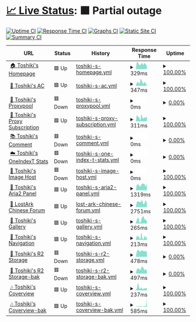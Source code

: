 # [📈 Live Status](https://status.toshiki.top): <!--live status--> **🟧 Partial outage**

[![Uptime CI](https://github.com/andatoshiki/toshiki-status/workflows/Uptime%20CI/badge.svg)](https://github.com/andatoshiki/toshiki-status/actions?query=workflow%3A%22Uptime+CI%22)
[![Response Time CI](https://github.com/andatoshiki/toshiki-status/workflows/Response%20Time%20CI/badge.svg)](https://github.com/andatoshiki/toshiki-status/actions?query=workflow%3A%22Response+Time+CI%22)
[![Graphs CI](https://github.com/andatoshiki/toshiki-status/workflows/Graphs%20CI/badge.svg)](https://github.com/andatoshiki/toshiki-status/actions?query=workflow%3A%22Graphs+CI%22)
[![Static Site CI](https://github.com/andatoshiki/toshiki-status/workflows/Static%20Site%20CI/badge.svg)](https://github.com/andatoshiki/toshiki-status/actions?query=workflow%3A%22Static+Site+CI%22)
[![Summary CI](https://github.com/andatoshiki/toshiki-status/workflows/Summary%20CI/badge.svg)](https://github.com/andatoshiki/toshiki-status/actions?query=workflow%3A%22Summary+CI%22)

<!--start: status pages-->
<!-- This summary is generated by Upptime (https://github.com/upptime/upptime) -->
<!-- Do not edit this manually, your changes will be overwritten -->
<!-- prettier-ignore -->
| URL | Status | History | Response Time | Uptime |
| --- | ------ | ------- | ------------- | ------ |
| <img alt="" src="https://cdn.toshiki.top/img/favicon.png" height="13"> [🏠 Toshiki's Homepage](https://www.toshiki.top/) | 🟩 Up | [toshiki-s-homepage.yml](https://github.com/andatoshiki/toshiki-status/commits/HEAD/history/toshiki-s-homepage.yml) | <details><summary><img alt="Response time graph" src="./graphs/toshiki-s-homepage/response-time-week.png" height="20"> 329ms</summary><br><a href="https://status.toshiki.top/history/toshiki-s-homepage"><img alt="Response time 509" src="https://img.shields.io/endpoint?url=https%3A%2F%2Fraw.githubusercontent.com%2Fandatoshiki%2Ftoshiki-status%2FHEAD%2Fapi%2Ftoshiki-s-homepage%2Fresponse-time.json"></a><br><a href="https://status.toshiki.top/history/toshiki-s-homepage"><img alt="24-hour response time 316" src="https://img.shields.io/endpoint?url=https%3A%2F%2Fraw.githubusercontent.com%2Fandatoshiki%2Ftoshiki-status%2FHEAD%2Fapi%2Ftoshiki-s-homepage%2Fresponse-time-day.json"></a><br><a href="https://status.toshiki.top/history/toshiki-s-homepage"><img alt="7-day response time 329" src="https://img.shields.io/endpoint?url=https%3A%2F%2Fraw.githubusercontent.com%2Fandatoshiki%2Ftoshiki-status%2FHEAD%2Fapi%2Ftoshiki-s-homepage%2Fresponse-time-week.json"></a><br><a href="https://status.toshiki.top/history/toshiki-s-homepage"><img alt="30-day response time 447" src="https://img.shields.io/endpoint?url=https%3A%2F%2Fraw.githubusercontent.com%2Fandatoshiki%2Ftoshiki-status%2FHEAD%2Fapi%2Ftoshiki-s-homepage%2Fresponse-time-month.json"></a><br><a href="https://status.toshiki.top/history/toshiki-s-homepage"><img alt="1-year response time 509" src="https://img.shields.io/endpoint?url=https%3A%2F%2Fraw.githubusercontent.com%2Fandatoshiki%2Ftoshiki-status%2FHEAD%2Fapi%2Ftoshiki-s-homepage%2Fresponse-time-year.json"></a></details> | <details><summary><a href="https://status.toshiki.top/history/toshiki-s-homepage">100.00%</a></summary><a href="https://status.toshiki.top/history/toshiki-s-homepage"><img alt="All-time uptime 99.99%" src="https://img.shields.io/endpoint?url=https%3A%2F%2Fraw.githubusercontent.com%2Fandatoshiki%2Ftoshiki-status%2FHEAD%2Fapi%2Ftoshiki-s-homepage%2Fuptime.json"></a><br><a href="https://status.toshiki.top/history/toshiki-s-homepage"><img alt="24-hour uptime 100.00%" src="https://img.shields.io/endpoint?url=https%3A%2F%2Fraw.githubusercontent.com%2Fandatoshiki%2Ftoshiki-status%2FHEAD%2Fapi%2Ftoshiki-s-homepage%2Fuptime-day.json"></a><br><a href="https://status.toshiki.top/history/toshiki-s-homepage"><img alt="7-day uptime 100.00%" src="https://img.shields.io/endpoint?url=https%3A%2F%2Fraw.githubusercontent.com%2Fandatoshiki%2Ftoshiki-status%2FHEAD%2Fapi%2Ftoshiki-s-homepage%2Fuptime-week.json"></a><br><a href="https://status.toshiki.top/history/toshiki-s-homepage"><img alt="30-day uptime 100.00%" src="https://img.shields.io/endpoint?url=https%3A%2F%2Fraw.githubusercontent.com%2Fandatoshiki%2Ftoshiki-status%2FHEAD%2Fapi%2Ftoshiki-s-homepage%2Fuptime-month.json"></a><br><a href="https://status.toshiki.top/history/toshiki-s-homepage"><img alt="1-year uptime 99.99%" src="https://img.shields.io/endpoint?url=https%3A%2F%2Fraw.githubusercontent.com%2Fandatoshiki%2Ftoshiki-status%2FHEAD%2Fapi%2Ftoshiki-s-homepage%2Fuptime-year.json"></a></details>
| <img alt="" src="https://cdn.toshiki.top/img/favicon.png" height="13"> [💨 Toshiki's AC](https://ac.toshiki.top/) | 🟩 Up | [toshiki-s-ac.yml](https://github.com/andatoshiki/toshiki-status/commits/HEAD/history/toshiki-s-ac.yml) | <details><summary><img alt="Response time graph" src="./graphs/toshiki-s-ac/response-time-week.png" height="20"> 347ms</summary><br><a href="https://status.toshiki.top/history/toshiki-s-ac"><img alt="Response time 420" src="https://img.shields.io/endpoint?url=https%3A%2F%2Fraw.githubusercontent.com%2Fandatoshiki%2Ftoshiki-status%2FHEAD%2Fapi%2Ftoshiki-s-ac%2Fresponse-time.json"></a><br><a href="https://status.toshiki.top/history/toshiki-s-ac"><img alt="24-hour response time 237" src="https://img.shields.io/endpoint?url=https%3A%2F%2Fraw.githubusercontent.com%2Fandatoshiki%2Ftoshiki-status%2FHEAD%2Fapi%2Ftoshiki-s-ac%2Fresponse-time-day.json"></a><br><a href="https://status.toshiki.top/history/toshiki-s-ac"><img alt="7-day response time 347" src="https://img.shields.io/endpoint?url=https%3A%2F%2Fraw.githubusercontent.com%2Fandatoshiki%2Ftoshiki-status%2FHEAD%2Fapi%2Ftoshiki-s-ac%2Fresponse-time-week.json"></a><br><a href="https://status.toshiki.top/history/toshiki-s-ac"><img alt="30-day response time 457" src="https://img.shields.io/endpoint?url=https%3A%2F%2Fraw.githubusercontent.com%2Fandatoshiki%2Ftoshiki-status%2FHEAD%2Fapi%2Ftoshiki-s-ac%2Fresponse-time-month.json"></a><br><a href="https://status.toshiki.top/history/toshiki-s-ac"><img alt="1-year response time 420" src="https://img.shields.io/endpoint?url=https%3A%2F%2Fraw.githubusercontent.com%2Fandatoshiki%2Ftoshiki-status%2FHEAD%2Fapi%2Ftoshiki-s-ac%2Fresponse-time-year.json"></a></details> | <details><summary><a href="https://status.toshiki.top/history/toshiki-s-ac">100.00%</a></summary><a href="https://status.toshiki.top/history/toshiki-s-ac"><img alt="All-time uptime 99.98%" src="https://img.shields.io/endpoint?url=https%3A%2F%2Fraw.githubusercontent.com%2Fandatoshiki%2Ftoshiki-status%2FHEAD%2Fapi%2Ftoshiki-s-ac%2Fuptime.json"></a><br><a href="https://status.toshiki.top/history/toshiki-s-ac"><img alt="24-hour uptime 100.00%" src="https://img.shields.io/endpoint?url=https%3A%2F%2Fraw.githubusercontent.com%2Fandatoshiki%2Ftoshiki-status%2FHEAD%2Fapi%2Ftoshiki-s-ac%2Fuptime-day.json"></a><br><a href="https://status.toshiki.top/history/toshiki-s-ac"><img alt="7-day uptime 100.00%" src="https://img.shields.io/endpoint?url=https%3A%2F%2Fraw.githubusercontent.com%2Fandatoshiki%2Ftoshiki-status%2FHEAD%2Fapi%2Ftoshiki-s-ac%2Fuptime-week.json"></a><br><a href="https://status.toshiki.top/history/toshiki-s-ac"><img alt="30-day uptime 100.00%" src="https://img.shields.io/endpoint?url=https%3A%2F%2Fraw.githubusercontent.com%2Fandatoshiki%2Ftoshiki-status%2FHEAD%2Fapi%2Ftoshiki-s-ac%2Fuptime-month.json"></a><br><a href="https://status.toshiki.top/history/toshiki-s-ac"><img alt="1-year uptime 99.98%" src="https://img.shields.io/endpoint?url=https%3A%2F%2Fraw.githubusercontent.com%2Fandatoshiki%2Ftoshiki-status%2FHEAD%2Fapi%2Ftoshiki-s-ac%2Fuptime-year.json"></a></details>
| <img alt="" src="https://cdn.toshiki.top/img/favicon.png" height="13"> [🌮 Toshiki's Proxypool](https://proxypool.toshiki.top/) | 🟥 Down | [toshiki-s-proxypool.yml](https://github.com/andatoshiki/toshiki-status/commits/HEAD/history/toshiki-s-proxypool.yml) | <details><summary><img alt="Response time graph" src="./graphs/toshiki-s-proxypool/response-time-week.png" height="20"> 0ms</summary><br><a href="https://status.toshiki.top/history/toshiki-s-proxypool"><img alt="Response time 891" src="https://img.shields.io/endpoint?url=https%3A%2F%2Fraw.githubusercontent.com%2Fandatoshiki%2Ftoshiki-status%2FHEAD%2Fapi%2Ftoshiki-s-proxypool%2Fresponse-time.json"></a><br><a href="https://status.toshiki.top/history/toshiki-s-proxypool"><img alt="24-hour response time 0" src="https://img.shields.io/endpoint?url=https%3A%2F%2Fraw.githubusercontent.com%2Fandatoshiki%2Ftoshiki-status%2FHEAD%2Fapi%2Ftoshiki-s-proxypool%2Fresponse-time-day.json"></a><br><a href="https://status.toshiki.top/history/toshiki-s-proxypool"><img alt="7-day response time 0" src="https://img.shields.io/endpoint?url=https%3A%2F%2Fraw.githubusercontent.com%2Fandatoshiki%2Ftoshiki-status%2FHEAD%2Fapi%2Ftoshiki-s-proxypool%2Fresponse-time-week.json"></a><br><a href="https://status.toshiki.top/history/toshiki-s-proxypool"><img alt="30-day response time 779" src="https://img.shields.io/endpoint?url=https%3A%2F%2Fraw.githubusercontent.com%2Fandatoshiki%2Ftoshiki-status%2FHEAD%2Fapi%2Ftoshiki-s-proxypool%2Fresponse-time-month.json"></a><br><a href="https://status.toshiki.top/history/toshiki-s-proxypool"><img alt="1-year response time 891" src="https://img.shields.io/endpoint?url=https%3A%2F%2Fraw.githubusercontent.com%2Fandatoshiki%2Ftoshiki-status%2FHEAD%2Fapi%2Ftoshiki-s-proxypool%2Fresponse-time-year.json"></a></details> | <details><summary><a href="https://status.toshiki.top/history/toshiki-s-proxypool">0.00%</a></summary><a href="https://status.toshiki.top/history/toshiki-s-proxypool"><img alt="All-time uptime 92.44%" src="https://img.shields.io/endpoint?url=https%3A%2F%2Fraw.githubusercontent.com%2Fandatoshiki%2Ftoshiki-status%2FHEAD%2Fapi%2Ftoshiki-s-proxypool%2Fuptime.json"></a><br><a href="https://status.toshiki.top/history/toshiki-s-proxypool"><img alt="24-hour uptime 0.00%" src="https://img.shields.io/endpoint?url=https%3A%2F%2Fraw.githubusercontent.com%2Fandatoshiki%2Ftoshiki-status%2FHEAD%2Fapi%2Ftoshiki-s-proxypool%2Fuptime-day.json"></a><br><a href="https://status.toshiki.top/history/toshiki-s-proxypool"><img alt="7-day uptime 0.00%" src="https://img.shields.io/endpoint?url=https%3A%2F%2Fraw.githubusercontent.com%2Fandatoshiki%2Ftoshiki-status%2FHEAD%2Fapi%2Ftoshiki-s-proxypool%2Fuptime-week.json"></a><br><a href="https://status.toshiki.top/history/toshiki-s-proxypool"><img alt="30-day uptime 54.14%" src="https://img.shields.io/endpoint?url=https%3A%2F%2Fraw.githubusercontent.com%2Fandatoshiki%2Ftoshiki-status%2FHEAD%2Fapi%2Ftoshiki-s-proxypool%2Fuptime-month.json"></a><br><a href="https://status.toshiki.top/history/toshiki-s-proxypool"><img alt="1-year uptime 92.44%" src="https://img.shields.io/endpoint?url=https%3A%2F%2Fraw.githubusercontent.com%2Fandatoshiki%2Ftoshiki-status%2FHEAD%2Fapi%2Ftoshiki-s-proxypool%2Fuptime-year.json"></a></details>
| <img alt="" src="https://cdn.toshiki.top/img/favicon.png" height="13"> [🎏 Toshiki's Proxy Subscription](https://subweb.toshiki.top/) | 🟩 Up | [toshiki-s-proxy-subscription.yml](https://github.com/andatoshiki/toshiki-status/commits/HEAD/history/toshiki-s-proxy-subscription.yml) | <details><summary><img alt="Response time graph" src="./graphs/toshiki-s-proxy-subscription/response-time-week.png" height="20"> 311ms</summary><br><a href="https://status.toshiki.top/history/toshiki-s-proxy-subscription"><img alt="Response time 500" src="https://img.shields.io/endpoint?url=https%3A%2F%2Fraw.githubusercontent.com%2Fandatoshiki%2Ftoshiki-status%2FHEAD%2Fapi%2Ftoshiki-s-proxy-subscription%2Fresponse-time.json"></a><br><a href="https://status.toshiki.top/history/toshiki-s-proxy-subscription"><img alt="24-hour response time 341" src="https://img.shields.io/endpoint?url=https%3A%2F%2Fraw.githubusercontent.com%2Fandatoshiki%2Ftoshiki-status%2FHEAD%2Fapi%2Ftoshiki-s-proxy-subscription%2Fresponse-time-day.json"></a><br><a href="https://status.toshiki.top/history/toshiki-s-proxy-subscription"><img alt="7-day response time 311" src="https://img.shields.io/endpoint?url=https%3A%2F%2Fraw.githubusercontent.com%2Fandatoshiki%2Ftoshiki-status%2FHEAD%2Fapi%2Ftoshiki-s-proxy-subscription%2Fresponse-time-week.json"></a><br><a href="https://status.toshiki.top/history/toshiki-s-proxy-subscription"><img alt="30-day response time 480" src="https://img.shields.io/endpoint?url=https%3A%2F%2Fraw.githubusercontent.com%2Fandatoshiki%2Ftoshiki-status%2FHEAD%2Fapi%2Ftoshiki-s-proxy-subscription%2Fresponse-time-month.json"></a><br><a href="https://status.toshiki.top/history/toshiki-s-proxy-subscription"><img alt="1-year response time 500" src="https://img.shields.io/endpoint?url=https%3A%2F%2Fraw.githubusercontent.com%2Fandatoshiki%2Ftoshiki-status%2FHEAD%2Fapi%2Ftoshiki-s-proxy-subscription%2Fresponse-time-year.json"></a></details> | <details><summary><a href="https://status.toshiki.top/history/toshiki-s-proxy-subscription">100.00%</a></summary><a href="https://status.toshiki.top/history/toshiki-s-proxy-subscription"><img alt="All-time uptime 100.00%" src="https://img.shields.io/endpoint?url=https%3A%2F%2Fraw.githubusercontent.com%2Fandatoshiki%2Ftoshiki-status%2FHEAD%2Fapi%2Ftoshiki-s-proxy-subscription%2Fuptime.json"></a><br><a href="https://status.toshiki.top/history/toshiki-s-proxy-subscription"><img alt="24-hour uptime 100.00%" src="https://img.shields.io/endpoint?url=https%3A%2F%2Fraw.githubusercontent.com%2Fandatoshiki%2Ftoshiki-status%2FHEAD%2Fapi%2Ftoshiki-s-proxy-subscription%2Fuptime-day.json"></a><br><a href="https://status.toshiki.top/history/toshiki-s-proxy-subscription"><img alt="7-day uptime 100.00%" src="https://img.shields.io/endpoint?url=https%3A%2F%2Fraw.githubusercontent.com%2Fandatoshiki%2Ftoshiki-status%2FHEAD%2Fapi%2Ftoshiki-s-proxy-subscription%2Fuptime-week.json"></a><br><a href="https://status.toshiki.top/history/toshiki-s-proxy-subscription"><img alt="30-day uptime 100.00%" src="https://img.shields.io/endpoint?url=https%3A%2F%2Fraw.githubusercontent.com%2Fandatoshiki%2Ftoshiki-status%2FHEAD%2Fapi%2Ftoshiki-s-proxy-subscription%2Fuptime-month.json"></a><br><a href="https://status.toshiki.top/history/toshiki-s-proxy-subscription"><img alt="1-year uptime 100.00%" src="https://img.shields.io/endpoint?url=https%3A%2F%2Fraw.githubusercontent.com%2Fandatoshiki%2Ftoshiki-status%2FHEAD%2Fapi%2Ftoshiki-s-proxy-subscription%2Fuptime-year.json"></a></details>
| <img alt="" src="https://cdn.toshiki.top/img/favicon.png" height="13"> [📚 Toshiki's Comment](https://comment.toshiki.top/) | 🟥 Down | [toshiki-s-comment.yml](https://github.com/andatoshiki/toshiki-status/commits/HEAD/history/toshiki-s-comment.yml) | <details><summary><img alt="Response time graph" src="./graphs/toshiki-s-comment/response-time-week.png" height="20"> 0ms</summary><br><a href="https://status.toshiki.top/history/toshiki-s-comment"><img alt="Response time 3370" src="https://img.shields.io/endpoint?url=https%3A%2F%2Fraw.githubusercontent.com%2Fandatoshiki%2Ftoshiki-status%2FHEAD%2Fapi%2Ftoshiki-s-comment%2Fresponse-time.json"></a><br><a href="https://status.toshiki.top/history/toshiki-s-comment"><img alt="24-hour response time 0" src="https://img.shields.io/endpoint?url=https%3A%2F%2Fraw.githubusercontent.com%2Fandatoshiki%2Ftoshiki-status%2FHEAD%2Fapi%2Ftoshiki-s-comment%2Fresponse-time-day.json"></a><br><a href="https://status.toshiki.top/history/toshiki-s-comment"><img alt="7-day response time 0" src="https://img.shields.io/endpoint?url=https%3A%2F%2Fraw.githubusercontent.com%2Fandatoshiki%2Ftoshiki-status%2FHEAD%2Fapi%2Ftoshiki-s-comment%2Fresponse-time-week.json"></a><br><a href="https://status.toshiki.top/history/toshiki-s-comment"><img alt="30-day response time 0" src="https://img.shields.io/endpoint?url=https%3A%2F%2Fraw.githubusercontent.com%2Fandatoshiki%2Ftoshiki-status%2FHEAD%2Fapi%2Ftoshiki-s-comment%2Fresponse-time-month.json"></a><br><a href="https://status.toshiki.top/history/toshiki-s-comment"><img alt="1-year response time 3370" src="https://img.shields.io/endpoint?url=https%3A%2F%2Fraw.githubusercontent.com%2Fandatoshiki%2Ftoshiki-status%2FHEAD%2Fapi%2Ftoshiki-s-comment%2Fresponse-time-year.json"></a></details> | <details><summary><a href="https://status.toshiki.top/history/toshiki-s-comment">0.00%</a></summary><a href="https://status.toshiki.top/history/toshiki-s-comment"><img alt="All-time uptime 77.17%" src="https://img.shields.io/endpoint?url=https%3A%2F%2Fraw.githubusercontent.com%2Fandatoshiki%2Ftoshiki-status%2FHEAD%2Fapi%2Ftoshiki-s-comment%2Fuptime.json"></a><br><a href="https://status.toshiki.top/history/toshiki-s-comment"><img alt="24-hour uptime 0.00%" src="https://img.shields.io/endpoint?url=https%3A%2F%2Fraw.githubusercontent.com%2Fandatoshiki%2Ftoshiki-status%2FHEAD%2Fapi%2Ftoshiki-s-comment%2Fuptime-day.json"></a><br><a href="https://status.toshiki.top/history/toshiki-s-comment"><img alt="7-day uptime 0.00%" src="https://img.shields.io/endpoint?url=https%3A%2F%2Fraw.githubusercontent.com%2Fandatoshiki%2Ftoshiki-status%2FHEAD%2Fapi%2Ftoshiki-s-comment%2Fuptime-week.json"></a><br><a href="https://status.toshiki.top/history/toshiki-s-comment"><img alt="30-day uptime 0.00%" src="https://img.shields.io/endpoint?url=https%3A%2F%2Fraw.githubusercontent.com%2Fandatoshiki%2Ftoshiki-status%2FHEAD%2Fapi%2Ftoshiki-s-comment%2Fuptime-month.json"></a><br><a href="https://status.toshiki.top/history/toshiki-s-comment"><img alt="1-year uptime 77.17%" src="https://img.shields.io/endpoint?url=https%3A%2F%2Fraw.githubusercontent.com%2Fandatoshiki%2Ftoshiki-status%2FHEAD%2Fapi%2Ftoshiki-s-comment%2Fuptime-year.json"></a></details>
| <img alt="" src="https://cdn.toshiki.top/img/oneindext.ico" height="13"> [☁️ Toshiki's OneIndexT Stats](https://oneindext.toshiki.top/) | 🟥 Down | [toshiki-s-one-index-t-stats.yml](https://github.com/andatoshiki/toshiki-status/commits/HEAD/history/toshiki-s-one-index-t-stats.yml) | <details><summary><img alt="Response time graph" src="./graphs/toshiki-s-one-index-t-stats/response-time-week.png" height="20"> 0ms</summary><br><a href="https://status.toshiki.top/history/toshiki-s-one-index-t-stats"><img alt="Response time 338" src="https://img.shields.io/endpoint?url=https%3A%2F%2Fraw.githubusercontent.com%2Fandatoshiki%2Ftoshiki-status%2FHEAD%2Fapi%2Ftoshiki-s-one-index-t-stats%2Fresponse-time.json"></a><br><a href="https://status.toshiki.top/history/toshiki-s-one-index-t-stats"><img alt="24-hour response time 0" src="https://img.shields.io/endpoint?url=https%3A%2F%2Fraw.githubusercontent.com%2Fandatoshiki%2Ftoshiki-status%2FHEAD%2Fapi%2Ftoshiki-s-one-index-t-stats%2Fresponse-time-day.json"></a><br><a href="https://status.toshiki.top/history/toshiki-s-one-index-t-stats"><img alt="7-day response time 0" src="https://img.shields.io/endpoint?url=https%3A%2F%2Fraw.githubusercontent.com%2Fandatoshiki%2Ftoshiki-status%2FHEAD%2Fapi%2Ftoshiki-s-one-index-t-stats%2Fresponse-time-week.json"></a><br><a href="https://status.toshiki.top/history/toshiki-s-one-index-t-stats"><img alt="30-day response time 0" src="https://img.shields.io/endpoint?url=https%3A%2F%2Fraw.githubusercontent.com%2Fandatoshiki%2Ftoshiki-status%2FHEAD%2Fapi%2Ftoshiki-s-one-index-t-stats%2Fresponse-time-month.json"></a><br><a href="https://status.toshiki.top/history/toshiki-s-one-index-t-stats"><img alt="1-year response time 338" src="https://img.shields.io/endpoint?url=https%3A%2F%2Fraw.githubusercontent.com%2Fandatoshiki%2Ftoshiki-status%2FHEAD%2Fapi%2Ftoshiki-s-one-index-t-stats%2Fresponse-time-year.json"></a></details> | <details><summary><a href="https://status.toshiki.top/history/toshiki-s-one-index-t-stats">0.00%</a></summary><a href="https://status.toshiki.top/history/toshiki-s-one-index-t-stats"><img alt="All-time uptime 76.97%" src="https://img.shields.io/endpoint?url=https%3A%2F%2Fraw.githubusercontent.com%2Fandatoshiki%2Ftoshiki-status%2FHEAD%2Fapi%2Ftoshiki-s-one-index-t-stats%2Fuptime.json"></a><br><a href="https://status.toshiki.top/history/toshiki-s-one-index-t-stats"><img alt="24-hour uptime 0.00%" src="https://img.shields.io/endpoint?url=https%3A%2F%2Fraw.githubusercontent.com%2Fandatoshiki%2Ftoshiki-status%2FHEAD%2Fapi%2Ftoshiki-s-one-index-t-stats%2Fuptime-day.json"></a><br><a href="https://status.toshiki.top/history/toshiki-s-one-index-t-stats"><img alt="7-day uptime 0.00%" src="https://img.shields.io/endpoint?url=https%3A%2F%2Fraw.githubusercontent.com%2Fandatoshiki%2Ftoshiki-status%2FHEAD%2Fapi%2Ftoshiki-s-one-index-t-stats%2Fuptime-week.json"></a><br><a href="https://status.toshiki.top/history/toshiki-s-one-index-t-stats"><img alt="30-day uptime 0.00%" src="https://img.shields.io/endpoint?url=https%3A%2F%2Fraw.githubusercontent.com%2Fandatoshiki%2Ftoshiki-status%2FHEAD%2Fapi%2Ftoshiki-s-one-index-t-stats%2Fuptime-month.json"></a><br><a href="https://status.toshiki.top/history/toshiki-s-one-index-t-stats"><img alt="1-year uptime 76.97%" src="https://img.shields.io/endpoint?url=https%3A%2F%2Fraw.githubusercontent.com%2Fandatoshiki%2Ftoshiki-status%2FHEAD%2Fapi%2Ftoshiki-s-one-index-t-stats%2Fuptime-year.json"></a></details>
| <img alt="" src="https://image.toshiki.top/favicon.ico" height="13"> [🥓 Toshiki's Image Host](https://image.toshiki.top/) | 🟥 Down | [toshiki-s-image-host.yml](https://github.com/andatoshiki/toshiki-status/commits/HEAD/history/toshiki-s-image-host.yml) | <details><summary><img alt="Response time graph" src="./graphs/toshiki-s-image-host/response-time-week.png" height="20"> 0ms</summary><br><a href="https://status.toshiki.top/history/toshiki-s-image-host"><img alt="Response time 687" src="https://img.shields.io/endpoint?url=https%3A%2F%2Fraw.githubusercontent.com%2Fandatoshiki%2Ftoshiki-status%2FHEAD%2Fapi%2Ftoshiki-s-image-host%2Fresponse-time.json"></a><br><a href="https://status.toshiki.top/history/toshiki-s-image-host"><img alt="24-hour response time 0" src="https://img.shields.io/endpoint?url=https%3A%2F%2Fraw.githubusercontent.com%2Fandatoshiki%2Ftoshiki-status%2FHEAD%2Fapi%2Ftoshiki-s-image-host%2Fresponse-time-day.json"></a><br><a href="https://status.toshiki.top/history/toshiki-s-image-host"><img alt="7-day response time 0" src="https://img.shields.io/endpoint?url=https%3A%2F%2Fraw.githubusercontent.com%2Fandatoshiki%2Ftoshiki-status%2FHEAD%2Fapi%2Ftoshiki-s-image-host%2Fresponse-time-week.json"></a><br><a href="https://status.toshiki.top/history/toshiki-s-image-host"><img alt="30-day response time 0" src="https://img.shields.io/endpoint?url=https%3A%2F%2Fraw.githubusercontent.com%2Fandatoshiki%2Ftoshiki-status%2FHEAD%2Fapi%2Ftoshiki-s-image-host%2Fresponse-time-month.json"></a><br><a href="https://status.toshiki.top/history/toshiki-s-image-host"><img alt="1-year response time 687" src="https://img.shields.io/endpoint?url=https%3A%2F%2Fraw.githubusercontent.com%2Fandatoshiki%2Ftoshiki-status%2FHEAD%2Fapi%2Ftoshiki-s-image-host%2Fresponse-time-year.json"></a></details> | <details><summary><a href="https://status.toshiki.top/history/toshiki-s-image-host">100.00%</a></summary><a href="https://status.toshiki.top/history/toshiki-s-image-host"><img alt="All-time uptime 98.95%" src="https://img.shields.io/endpoint?url=https%3A%2F%2Fraw.githubusercontent.com%2Fandatoshiki%2Ftoshiki-status%2FHEAD%2Fapi%2Ftoshiki-s-image-host%2Fuptime.json"></a><br><a href="https://status.toshiki.top/history/toshiki-s-image-host"><img alt="24-hour uptime 100.00%" src="https://img.shields.io/endpoint?url=https%3A%2F%2Fraw.githubusercontent.com%2Fandatoshiki%2Ftoshiki-status%2FHEAD%2Fapi%2Ftoshiki-s-image-host%2Fuptime-day.json"></a><br><a href="https://status.toshiki.top/history/toshiki-s-image-host"><img alt="7-day uptime 100.00%" src="https://img.shields.io/endpoint?url=https%3A%2F%2Fraw.githubusercontent.com%2Fandatoshiki%2Ftoshiki-status%2FHEAD%2Fapi%2Ftoshiki-s-image-host%2Fuptime-week.json"></a><br><a href="https://status.toshiki.top/history/toshiki-s-image-host"><img alt="30-day uptime 100.00%" src="https://img.shields.io/endpoint?url=https%3A%2F%2Fraw.githubusercontent.com%2Fandatoshiki%2Ftoshiki-status%2FHEAD%2Fapi%2Ftoshiki-s-image-host%2Fuptime-month.json"></a><br><a href="https://status.toshiki.top/history/toshiki-s-image-host"><img alt="1-year uptime 98.95%" src="https://img.shields.io/endpoint?url=https%3A%2F%2Fraw.githubusercontent.com%2Fandatoshiki%2Ftoshiki-status%2FHEAD%2Fapi%2Ftoshiki-s-image-host%2Fuptime-year.json"></a></details>
| <img alt="" src="https://cdn.toshiki.top/img/favicon.png" height="13"> [🍭 Toshiki's Aria2 Panel](http://download.toshiki.top/) | 🟩 Up | [toshiki-s-aria2-panel.yml](https://github.com/andatoshiki/toshiki-status/commits/HEAD/history/toshiki-s-aria2-panel.yml) | <details><summary><img alt="Response time graph" src="./graphs/toshiki-s-aria2-panel/response-time-week.png" height="20"> 1319ms</summary><br><a href="https://status.toshiki.top/history/toshiki-s-aria2-panel"><img alt="Response time 3063" src="https://img.shields.io/endpoint?url=https%3A%2F%2Fraw.githubusercontent.com%2Fandatoshiki%2Ftoshiki-status%2FHEAD%2Fapi%2Ftoshiki-s-aria2-panel%2Fresponse-time.json"></a><br><a href="https://status.toshiki.top/history/toshiki-s-aria2-panel"><img alt="24-hour response time 1245" src="https://img.shields.io/endpoint?url=https%3A%2F%2Fraw.githubusercontent.com%2Fandatoshiki%2Ftoshiki-status%2FHEAD%2Fapi%2Ftoshiki-s-aria2-panel%2Fresponse-time-day.json"></a><br><a href="https://status.toshiki.top/history/toshiki-s-aria2-panel"><img alt="7-day response time 1319" src="https://img.shields.io/endpoint?url=https%3A%2F%2Fraw.githubusercontent.com%2Fandatoshiki%2Ftoshiki-status%2FHEAD%2Fapi%2Ftoshiki-s-aria2-panel%2Fresponse-time-week.json"></a><br><a href="https://status.toshiki.top/history/toshiki-s-aria2-panel"><img alt="30-day response time 1149" src="https://img.shields.io/endpoint?url=https%3A%2F%2Fraw.githubusercontent.com%2Fandatoshiki%2Ftoshiki-status%2FHEAD%2Fapi%2Ftoshiki-s-aria2-panel%2Fresponse-time-month.json"></a><br><a href="https://status.toshiki.top/history/toshiki-s-aria2-panel"><img alt="1-year response time 3063" src="https://img.shields.io/endpoint?url=https%3A%2F%2Fraw.githubusercontent.com%2Fandatoshiki%2Ftoshiki-status%2FHEAD%2Fapi%2Ftoshiki-s-aria2-panel%2Fresponse-time-year.json"></a></details> | <details><summary><a href="https://status.toshiki.top/history/toshiki-s-aria2-panel">100.00%</a></summary><a href="https://status.toshiki.top/history/toshiki-s-aria2-panel"><img alt="All-time uptime 89.34%" src="https://img.shields.io/endpoint?url=https%3A%2F%2Fraw.githubusercontent.com%2Fandatoshiki%2Ftoshiki-status%2FHEAD%2Fapi%2Ftoshiki-s-aria2-panel%2Fuptime.json"></a><br><a href="https://status.toshiki.top/history/toshiki-s-aria2-panel"><img alt="24-hour uptime 100.00%" src="https://img.shields.io/endpoint?url=https%3A%2F%2Fraw.githubusercontent.com%2Fandatoshiki%2Ftoshiki-status%2FHEAD%2Fapi%2Ftoshiki-s-aria2-panel%2Fuptime-day.json"></a><br><a href="https://status.toshiki.top/history/toshiki-s-aria2-panel"><img alt="7-day uptime 100.00%" src="https://img.shields.io/endpoint?url=https%3A%2F%2Fraw.githubusercontent.com%2Fandatoshiki%2Ftoshiki-status%2FHEAD%2Fapi%2Ftoshiki-s-aria2-panel%2Fuptime-week.json"></a><br><a href="https://status.toshiki.top/history/toshiki-s-aria2-panel"><img alt="30-day uptime 77.64%" src="https://img.shields.io/endpoint?url=https%3A%2F%2Fraw.githubusercontent.com%2Fandatoshiki%2Ftoshiki-status%2FHEAD%2Fapi%2Ftoshiki-s-aria2-panel%2Fuptime-month.json"></a><br><a href="https://status.toshiki.top/history/toshiki-s-aria2-panel"><img alt="1-year uptime 89.34%" src="https://img.shields.io/endpoint?url=https%3A%2F%2Fraw.githubusercontent.com%2Fandatoshiki%2Ftoshiki-status%2FHEAD%2Fapi%2Ftoshiki-s-aria2-panel%2Fuptime-year.json"></a></details>
| <img alt="" src="https://cdn.jsdelivr.net/gh/white-windmills/lostark-forum@master/img/lostarkFavicon/lostarkFav.png" height="13"> [🍛 LostArk Chinese Forum](https://lost-ark.top/) | 🟩 Up | [lost-ark-chinese-forum.yml](https://github.com/andatoshiki/toshiki-status/commits/HEAD/history/lost-ark-chinese-forum.yml) | <details><summary><img alt="Response time graph" src="./graphs/lost-ark-chinese-forum/response-time-week.png" height="20"> 2751ms</summary><br><a href="https://status.toshiki.top/history/lost-ark-chinese-forum"><img alt="Response time 2762" src="https://img.shields.io/endpoint?url=https%3A%2F%2Fraw.githubusercontent.com%2Fandatoshiki%2Ftoshiki-status%2FHEAD%2Fapi%2Flost-ark-chinese-forum%2Fresponse-time.json"></a><br><a href="https://status.toshiki.top/history/lost-ark-chinese-forum"><img alt="24-hour response time 2935" src="https://img.shields.io/endpoint?url=https%3A%2F%2Fraw.githubusercontent.com%2Fandatoshiki%2Ftoshiki-status%2FHEAD%2Fapi%2Flost-ark-chinese-forum%2Fresponse-time-day.json"></a><br><a href="https://status.toshiki.top/history/lost-ark-chinese-forum"><img alt="7-day response time 2751" src="https://img.shields.io/endpoint?url=https%3A%2F%2Fraw.githubusercontent.com%2Fandatoshiki%2Ftoshiki-status%2FHEAD%2Fapi%2Flost-ark-chinese-forum%2Fresponse-time-week.json"></a><br><a href="https://status.toshiki.top/history/lost-ark-chinese-forum"><img alt="30-day response time 2512" src="https://img.shields.io/endpoint?url=https%3A%2F%2Fraw.githubusercontent.com%2Fandatoshiki%2Ftoshiki-status%2FHEAD%2Fapi%2Flost-ark-chinese-forum%2Fresponse-time-month.json"></a><br><a href="https://status.toshiki.top/history/lost-ark-chinese-forum"><img alt="1-year response time 2762" src="https://img.shields.io/endpoint?url=https%3A%2F%2Fraw.githubusercontent.com%2Fandatoshiki%2Ftoshiki-status%2FHEAD%2Fapi%2Flost-ark-chinese-forum%2Fresponse-time-year.json"></a></details> | <details><summary><a href="https://status.toshiki.top/history/lost-ark-chinese-forum">100.00%</a></summary><a href="https://status.toshiki.top/history/lost-ark-chinese-forum"><img alt="All-time uptime 99.85%" src="https://img.shields.io/endpoint?url=https%3A%2F%2Fraw.githubusercontent.com%2Fandatoshiki%2Ftoshiki-status%2FHEAD%2Fapi%2Flost-ark-chinese-forum%2Fuptime.json"></a><br><a href="https://status.toshiki.top/history/lost-ark-chinese-forum"><img alt="24-hour uptime 100.00%" src="https://img.shields.io/endpoint?url=https%3A%2F%2Fraw.githubusercontent.com%2Fandatoshiki%2Ftoshiki-status%2FHEAD%2Fapi%2Flost-ark-chinese-forum%2Fuptime-day.json"></a><br><a href="https://status.toshiki.top/history/lost-ark-chinese-forum"><img alt="7-day uptime 100.00%" src="https://img.shields.io/endpoint?url=https%3A%2F%2Fraw.githubusercontent.com%2Fandatoshiki%2Ftoshiki-status%2FHEAD%2Fapi%2Flost-ark-chinese-forum%2Fuptime-week.json"></a><br><a href="https://status.toshiki.top/history/lost-ark-chinese-forum"><img alt="30-day uptime 99.95%" src="https://img.shields.io/endpoint?url=https%3A%2F%2Fraw.githubusercontent.com%2Fandatoshiki%2Ftoshiki-status%2FHEAD%2Fapi%2Flost-ark-chinese-forum%2Fuptime-month.json"></a><br><a href="https://status.toshiki.top/history/lost-ark-chinese-forum"><img alt="1-year uptime 99.85%" src="https://img.shields.io/endpoint?url=https%3A%2F%2Fraw.githubusercontent.com%2Fandatoshiki%2Ftoshiki-status%2FHEAD%2Fapi%2Flost-ark-chinese-forum%2Fuptime-year.json"></a></details>
| <img alt="" src="https://gallery.toshiki.top/favicon.ico" height="13"> [🎠 Toshiki's Gallery](https://gallery.toshiki.top/) | 🟩 Up | [toshiki-s-gallery.yml](https://github.com/andatoshiki/toshiki-status/commits/HEAD/history/toshiki-s-gallery.yml) | <details><summary><img alt="Response time graph" src="./graphs/toshiki-s-gallery/response-time-week.png" height="20"> 265ms</summary><br><a href="https://status.toshiki.top/history/toshiki-s-gallery"><img alt="Response time 540" src="https://img.shields.io/endpoint?url=https%3A%2F%2Fraw.githubusercontent.com%2Fandatoshiki%2Ftoshiki-status%2FHEAD%2Fapi%2Ftoshiki-s-gallery%2Fresponse-time.json"></a><br><a href="https://status.toshiki.top/history/toshiki-s-gallery"><img alt="24-hour response time 212" src="https://img.shields.io/endpoint?url=https%3A%2F%2Fraw.githubusercontent.com%2Fandatoshiki%2Ftoshiki-status%2FHEAD%2Fapi%2Ftoshiki-s-gallery%2Fresponse-time-day.json"></a><br><a href="https://status.toshiki.top/history/toshiki-s-gallery"><img alt="7-day response time 265" src="https://img.shields.io/endpoint?url=https%3A%2F%2Fraw.githubusercontent.com%2Fandatoshiki%2Ftoshiki-status%2FHEAD%2Fapi%2Ftoshiki-s-gallery%2Fresponse-time-week.json"></a><br><a href="https://status.toshiki.top/history/toshiki-s-gallery"><img alt="30-day response time 563" src="https://img.shields.io/endpoint?url=https%3A%2F%2Fraw.githubusercontent.com%2Fandatoshiki%2Ftoshiki-status%2FHEAD%2Fapi%2Ftoshiki-s-gallery%2Fresponse-time-month.json"></a><br><a href="https://status.toshiki.top/history/toshiki-s-gallery"><img alt="1-year response time 540" src="https://img.shields.io/endpoint?url=https%3A%2F%2Fraw.githubusercontent.com%2Fandatoshiki%2Ftoshiki-status%2FHEAD%2Fapi%2Ftoshiki-s-gallery%2Fresponse-time-year.json"></a></details> | <details><summary><a href="https://status.toshiki.top/history/toshiki-s-gallery">100.00%</a></summary><a href="https://status.toshiki.top/history/toshiki-s-gallery"><img alt="All-time uptime 99.99%" src="https://img.shields.io/endpoint?url=https%3A%2F%2Fraw.githubusercontent.com%2Fandatoshiki%2Ftoshiki-status%2FHEAD%2Fapi%2Ftoshiki-s-gallery%2Fuptime.json"></a><br><a href="https://status.toshiki.top/history/toshiki-s-gallery"><img alt="24-hour uptime 100.00%" src="https://img.shields.io/endpoint?url=https%3A%2F%2Fraw.githubusercontent.com%2Fandatoshiki%2Ftoshiki-status%2FHEAD%2Fapi%2Ftoshiki-s-gallery%2Fuptime-day.json"></a><br><a href="https://status.toshiki.top/history/toshiki-s-gallery"><img alt="7-day uptime 100.00%" src="https://img.shields.io/endpoint?url=https%3A%2F%2Fraw.githubusercontent.com%2Fandatoshiki%2Ftoshiki-status%2FHEAD%2Fapi%2Ftoshiki-s-gallery%2Fuptime-week.json"></a><br><a href="https://status.toshiki.top/history/toshiki-s-gallery"><img alt="30-day uptime 100.00%" src="https://img.shields.io/endpoint?url=https%3A%2F%2Fraw.githubusercontent.com%2Fandatoshiki%2Ftoshiki-status%2FHEAD%2Fapi%2Ftoshiki-s-gallery%2Fuptime-month.json"></a><br><a href="https://status.toshiki.top/history/toshiki-s-gallery"><img alt="1-year uptime 99.99%" src="https://img.shields.io/endpoint?url=https%3A%2F%2Fraw.githubusercontent.com%2Fandatoshiki%2Ftoshiki-status%2FHEAD%2Fapi%2Ftoshiki-s-gallery%2Fuptime-year.json"></a></details>
| <img alt="" src="https://gallery.toshiki.top/favicon.ico" height="13"> [🍩 Toshiki's Navigation](https://nav.toshiki.top/) | 🟩 Up | [toshiki-s-navigation.yml](https://github.com/andatoshiki/toshiki-status/commits/HEAD/history/toshiki-s-navigation.yml) | <details><summary><img alt="Response time graph" src="./graphs/toshiki-s-navigation/response-time-week.png" height="20"> 213ms</summary><br><a href="https://status.toshiki.top/history/toshiki-s-navigation"><img alt="Response time 347" src="https://img.shields.io/endpoint?url=https%3A%2F%2Fraw.githubusercontent.com%2Fandatoshiki%2Ftoshiki-status%2FHEAD%2Fapi%2Ftoshiki-s-navigation%2Fresponse-time.json"></a><br><a href="https://status.toshiki.top/history/toshiki-s-navigation"><img alt="24-hour response time 261" src="https://img.shields.io/endpoint?url=https%3A%2F%2Fraw.githubusercontent.com%2Fandatoshiki%2Ftoshiki-status%2FHEAD%2Fapi%2Ftoshiki-s-navigation%2Fresponse-time-day.json"></a><br><a href="https://status.toshiki.top/history/toshiki-s-navigation"><img alt="7-day response time 213" src="https://img.shields.io/endpoint?url=https%3A%2F%2Fraw.githubusercontent.com%2Fandatoshiki%2Ftoshiki-status%2FHEAD%2Fapi%2Ftoshiki-s-navigation%2Fresponse-time-week.json"></a><br><a href="https://status.toshiki.top/history/toshiki-s-navigation"><img alt="30-day response time 344" src="https://img.shields.io/endpoint?url=https%3A%2F%2Fraw.githubusercontent.com%2Fandatoshiki%2Ftoshiki-status%2FHEAD%2Fapi%2Ftoshiki-s-navigation%2Fresponse-time-month.json"></a><br><a href="https://status.toshiki.top/history/toshiki-s-navigation"><img alt="1-year response time 347" src="https://img.shields.io/endpoint?url=https%3A%2F%2Fraw.githubusercontent.com%2Fandatoshiki%2Ftoshiki-status%2FHEAD%2Fapi%2Ftoshiki-s-navigation%2Fresponse-time-year.json"></a></details> | <details><summary><a href="https://status.toshiki.top/history/toshiki-s-navigation">100.00%</a></summary><a href="https://status.toshiki.top/history/toshiki-s-navigation"><img alt="All-time uptime 99.96%" src="https://img.shields.io/endpoint?url=https%3A%2F%2Fraw.githubusercontent.com%2Fandatoshiki%2Ftoshiki-status%2FHEAD%2Fapi%2Ftoshiki-s-navigation%2Fuptime.json"></a><br><a href="https://status.toshiki.top/history/toshiki-s-navigation"><img alt="24-hour uptime 100.00%" src="https://img.shields.io/endpoint?url=https%3A%2F%2Fraw.githubusercontent.com%2Fandatoshiki%2Ftoshiki-status%2FHEAD%2Fapi%2Ftoshiki-s-navigation%2Fuptime-day.json"></a><br><a href="https://status.toshiki.top/history/toshiki-s-navigation"><img alt="7-day uptime 100.00%" src="https://img.shields.io/endpoint?url=https%3A%2F%2Fraw.githubusercontent.com%2Fandatoshiki%2Ftoshiki-status%2FHEAD%2Fapi%2Ftoshiki-s-navigation%2Fuptime-week.json"></a><br><a href="https://status.toshiki.top/history/toshiki-s-navigation"><img alt="30-day uptime 100.00%" src="https://img.shields.io/endpoint?url=https%3A%2F%2Fraw.githubusercontent.com%2Fandatoshiki%2Ftoshiki-status%2FHEAD%2Fapi%2Ftoshiki-s-navigation%2Fuptime-month.json"></a><br><a href="https://status.toshiki.top/history/toshiki-s-navigation"><img alt="1-year uptime 99.96%" src="https://img.shields.io/endpoint?url=https%3A%2F%2Fraw.githubusercontent.com%2Fandatoshiki%2Ftoshiki-status%2FHEAD%2Fapi%2Ftoshiki-s-navigation%2Fuptime-year.json"></a></details>
| <img alt="" src="https://gallery.toshiki.top/favicon.ico" height="13"> [🐻 Toshiki's R2 Storage](https://r2.toshiki.dev/) | 🟥 Down | [toshiki-s-r2-storage.yml](https://github.com/andatoshiki/toshiki-status/commits/HEAD/history/toshiki-s-r2-storage.yml) | <details><summary><img alt="Response time graph" src="./graphs/toshiki-s-r2-storage/response-time-week.png" height="20"> 478ms</summary><br><a href="https://status.toshiki.top/history/toshiki-s-r2-storage"><img alt="Response time 480" src="https://img.shields.io/endpoint?url=https%3A%2F%2Fraw.githubusercontent.com%2Fandatoshiki%2Ftoshiki-status%2FHEAD%2Fapi%2Ftoshiki-s-r2-storage%2Fresponse-time.json"></a><br><a href="https://status.toshiki.top/history/toshiki-s-r2-storage"><img alt="24-hour response time 474" src="https://img.shields.io/endpoint?url=https%3A%2F%2Fraw.githubusercontent.com%2Fandatoshiki%2Ftoshiki-status%2FHEAD%2Fapi%2Ftoshiki-s-r2-storage%2Fresponse-time-day.json"></a><br><a href="https://status.toshiki.top/history/toshiki-s-r2-storage"><img alt="7-day response time 478" src="https://img.shields.io/endpoint?url=https%3A%2F%2Fraw.githubusercontent.com%2Fandatoshiki%2Ftoshiki-status%2FHEAD%2Fapi%2Ftoshiki-s-r2-storage%2Fresponse-time-week.json"></a><br><a href="https://status.toshiki.top/history/toshiki-s-r2-storage"><img alt="30-day response time 480" src="https://img.shields.io/endpoint?url=https%3A%2F%2Fraw.githubusercontent.com%2Fandatoshiki%2Ftoshiki-status%2FHEAD%2Fapi%2Ftoshiki-s-r2-storage%2Fresponse-time-month.json"></a><br><a href="https://status.toshiki.top/history/toshiki-s-r2-storage"><img alt="1-year response time 480" src="https://img.shields.io/endpoint?url=https%3A%2F%2Fraw.githubusercontent.com%2Fandatoshiki%2Ftoshiki-status%2FHEAD%2Fapi%2Ftoshiki-s-r2-storage%2Fresponse-time-year.json"></a></details> | <details><summary><a href="https://status.toshiki.top/history/toshiki-s-r2-storage">0.00%</a></summary><a href="https://status.toshiki.top/history/toshiki-s-r2-storage"><img alt="All-time uptime 0.00%" src="https://img.shields.io/endpoint?url=https%3A%2F%2Fraw.githubusercontent.com%2Fandatoshiki%2Ftoshiki-status%2FHEAD%2Fapi%2Ftoshiki-s-r2-storage%2Fuptime.json"></a><br><a href="https://status.toshiki.top/history/toshiki-s-r2-storage"><img alt="24-hour uptime 0.00%" src="https://img.shields.io/endpoint?url=https%3A%2F%2Fraw.githubusercontent.com%2Fandatoshiki%2Ftoshiki-status%2FHEAD%2Fapi%2Ftoshiki-s-r2-storage%2Fuptime-day.json"></a><br><a href="https://status.toshiki.top/history/toshiki-s-r2-storage"><img alt="7-day uptime 0.00%" src="https://img.shields.io/endpoint?url=https%3A%2F%2Fraw.githubusercontent.com%2Fandatoshiki%2Ftoshiki-status%2FHEAD%2Fapi%2Ftoshiki-s-r2-storage%2Fuptime-week.json"></a><br><a href="https://status.toshiki.top/history/toshiki-s-r2-storage"><img alt="30-day uptime 0.00%" src="https://img.shields.io/endpoint?url=https%3A%2F%2Fraw.githubusercontent.com%2Fandatoshiki%2Ftoshiki-status%2FHEAD%2Fapi%2Ftoshiki-s-r2-storage%2Fuptime-month.json"></a><br><a href="https://status.toshiki.top/history/toshiki-s-r2-storage"><img alt="1-year uptime 0.00%" src="https://img.shields.io/endpoint?url=https%3A%2F%2Fraw.githubusercontent.com%2Fandatoshiki%2Ftoshiki-status%2FHEAD%2Fapi%2Ftoshiki-s-r2-storage%2Fuptime-year.json"></a></details>
| <img alt="" src="https://gallery.toshiki.top/favicon.ico" height="13"> [🐗 Toshiki's R2 Storage-bak](https://r2.toshiki.top/) | 🟥 Down | [toshiki-s-r2-storage-bak.yml](https://github.com/andatoshiki/toshiki-status/commits/HEAD/history/toshiki-s-r2-storage-bak.yml) | <details><summary><img alt="Response time graph" src="./graphs/toshiki-s-r2-storage-bak/response-time-week.png" height="20"> 497ms</summary><br><a href="https://status.toshiki.top/history/toshiki-s-r2-storage-bak"><img alt="Response time 516" src="https://img.shields.io/endpoint?url=https%3A%2F%2Fraw.githubusercontent.com%2Fandatoshiki%2Ftoshiki-status%2FHEAD%2Fapi%2Ftoshiki-s-r2-storage-bak%2Fresponse-time.json"></a><br><a href="https://status.toshiki.top/history/toshiki-s-r2-storage-bak"><img alt="24-hour response time 418" src="https://img.shields.io/endpoint?url=https%3A%2F%2Fraw.githubusercontent.com%2Fandatoshiki%2Ftoshiki-status%2FHEAD%2Fapi%2Ftoshiki-s-r2-storage-bak%2Fresponse-time-day.json"></a><br><a href="https://status.toshiki.top/history/toshiki-s-r2-storage-bak"><img alt="7-day response time 497" src="https://img.shields.io/endpoint?url=https%3A%2F%2Fraw.githubusercontent.com%2Fandatoshiki%2Ftoshiki-status%2FHEAD%2Fapi%2Ftoshiki-s-r2-storage-bak%2Fresponse-time-week.json"></a><br><a href="https://status.toshiki.top/history/toshiki-s-r2-storage-bak"><img alt="30-day response time 516" src="https://img.shields.io/endpoint?url=https%3A%2F%2Fraw.githubusercontent.com%2Fandatoshiki%2Ftoshiki-status%2FHEAD%2Fapi%2Ftoshiki-s-r2-storage-bak%2Fresponse-time-month.json"></a><br><a href="https://status.toshiki.top/history/toshiki-s-r2-storage-bak"><img alt="1-year response time 516" src="https://img.shields.io/endpoint?url=https%3A%2F%2Fraw.githubusercontent.com%2Fandatoshiki%2Ftoshiki-status%2FHEAD%2Fapi%2Ftoshiki-s-r2-storage-bak%2Fresponse-time-year.json"></a></details> | <details><summary><a href="https://status.toshiki.top/history/toshiki-s-r2-storage-bak">0.00%</a></summary><a href="https://status.toshiki.top/history/toshiki-s-r2-storage-bak"><img alt="All-time uptime 0.00%" src="https://img.shields.io/endpoint?url=https%3A%2F%2Fraw.githubusercontent.com%2Fandatoshiki%2Ftoshiki-status%2FHEAD%2Fapi%2Ftoshiki-s-r2-storage-bak%2Fuptime.json"></a><br><a href="https://status.toshiki.top/history/toshiki-s-r2-storage-bak"><img alt="24-hour uptime 0.00%" src="https://img.shields.io/endpoint?url=https%3A%2F%2Fraw.githubusercontent.com%2Fandatoshiki%2Ftoshiki-status%2FHEAD%2Fapi%2Ftoshiki-s-r2-storage-bak%2Fuptime-day.json"></a><br><a href="https://status.toshiki.top/history/toshiki-s-r2-storage-bak"><img alt="7-day uptime 0.00%" src="https://img.shields.io/endpoint?url=https%3A%2F%2Fraw.githubusercontent.com%2Fandatoshiki%2Ftoshiki-status%2FHEAD%2Fapi%2Ftoshiki-s-r2-storage-bak%2Fuptime-week.json"></a><br><a href="https://status.toshiki.top/history/toshiki-s-r2-storage-bak"><img alt="30-day uptime 0.00%" src="https://img.shields.io/endpoint?url=https%3A%2F%2Fraw.githubusercontent.com%2Fandatoshiki%2Ftoshiki-status%2FHEAD%2Fapi%2Ftoshiki-s-r2-storage-bak%2Fuptime-month.json"></a><br><a href="https://status.toshiki.top/history/toshiki-s-r2-storage-bak"><img alt="1-year uptime 0.00%" src="https://img.shields.io/endpoint?url=https%3A%2F%2Fraw.githubusercontent.com%2Fandatoshiki%2Ftoshiki-status%2FHEAD%2Fapi%2Ftoshiki-s-r2-storage-bak%2Fuptime-year.json"></a></details>
| <img alt="" src="https://gallery.toshiki.top/favicon.ico" height="13"> [🎶 Toshiki's Coverview](https://coverview.toshiki.dev/) | 🟩 Up | [toshiki-s-coverview.yml](https://github.com/andatoshiki/toshiki-status/commits/HEAD/history/toshiki-s-coverview.yml) | <details><summary><img alt="Response time graph" src="./graphs/toshiki-s-coverview/response-time-week.png" height="20"> 237ms</summary><br><a href="https://status.toshiki.top/history/toshiki-s-coverview"><img alt="Response time 261" src="https://img.shields.io/endpoint?url=https%3A%2F%2Fraw.githubusercontent.com%2Fandatoshiki%2Ftoshiki-status%2FHEAD%2Fapi%2Ftoshiki-s-coverview%2Fresponse-time.json"></a><br><a href="https://status.toshiki.top/history/toshiki-s-coverview"><img alt="24-hour response time 200" src="https://img.shields.io/endpoint?url=https%3A%2F%2Fraw.githubusercontent.com%2Fandatoshiki%2Ftoshiki-status%2FHEAD%2Fapi%2Ftoshiki-s-coverview%2Fresponse-time-day.json"></a><br><a href="https://status.toshiki.top/history/toshiki-s-coverview"><img alt="7-day response time 237" src="https://img.shields.io/endpoint?url=https%3A%2F%2Fraw.githubusercontent.com%2Fandatoshiki%2Ftoshiki-status%2FHEAD%2Fapi%2Ftoshiki-s-coverview%2Fresponse-time-week.json"></a><br><a href="https://status.toshiki.top/history/toshiki-s-coverview"><img alt="30-day response time 261" src="https://img.shields.io/endpoint?url=https%3A%2F%2Fraw.githubusercontent.com%2Fandatoshiki%2Ftoshiki-status%2FHEAD%2Fapi%2Ftoshiki-s-coverview%2Fresponse-time-month.json"></a><br><a href="https://status.toshiki.top/history/toshiki-s-coverview"><img alt="1-year response time 261" src="https://img.shields.io/endpoint?url=https%3A%2F%2Fraw.githubusercontent.com%2Fandatoshiki%2Ftoshiki-status%2FHEAD%2Fapi%2Ftoshiki-s-coverview%2Fresponse-time-year.json"></a></details> | <details><summary><a href="https://status.toshiki.top/history/toshiki-s-coverview">100.00%</a></summary><a href="https://status.toshiki.top/history/toshiki-s-coverview"><img alt="All-time uptime 100.00%" src="https://img.shields.io/endpoint?url=https%3A%2F%2Fraw.githubusercontent.com%2Fandatoshiki%2Ftoshiki-status%2FHEAD%2Fapi%2Ftoshiki-s-coverview%2Fuptime.json"></a><br><a href="https://status.toshiki.top/history/toshiki-s-coverview"><img alt="24-hour uptime 100.00%" src="https://img.shields.io/endpoint?url=https%3A%2F%2Fraw.githubusercontent.com%2Fandatoshiki%2Ftoshiki-status%2FHEAD%2Fapi%2Ftoshiki-s-coverview%2Fuptime-day.json"></a><br><a href="https://status.toshiki.top/history/toshiki-s-coverview"><img alt="7-day uptime 100.00%" src="https://img.shields.io/endpoint?url=https%3A%2F%2Fraw.githubusercontent.com%2Fandatoshiki%2Ftoshiki-status%2FHEAD%2Fapi%2Ftoshiki-s-coverview%2Fuptime-week.json"></a><br><a href="https://status.toshiki.top/history/toshiki-s-coverview"><img alt="30-day uptime 100.00%" src="https://img.shields.io/endpoint?url=https%3A%2F%2Fraw.githubusercontent.com%2Fandatoshiki%2Ftoshiki-status%2FHEAD%2Fapi%2Ftoshiki-s-coverview%2Fuptime-month.json"></a><br><a href="https://status.toshiki.top/history/toshiki-s-coverview"><img alt="1-year uptime 100.00%" src="https://img.shields.io/endpoint?url=https%3A%2F%2Fraw.githubusercontent.com%2Fandatoshiki%2Ftoshiki-status%2FHEAD%2Fapi%2Ftoshiki-s-coverview%2Fuptime-year.json"></a></details>
| <img alt="" src="https://gallery.toshiki.top/favicon.ico" height="13"> [🎶 Toshiki's Coverview-bak](https://coverview.toshiki.top/) | 🟩 Up | [toshiki-s-coverview-bak.yml](https://github.com/andatoshiki/toshiki-status/commits/HEAD/history/toshiki-s-coverview-bak.yml) | <details><summary><img alt="Response time graph" src="./graphs/toshiki-s-coverview-bak/response-time-week.png" height="20"> 585ms</summary><br><a href="https://status.toshiki.top/history/toshiki-s-coverview-bak"><img alt="Response time 464" src="https://img.shields.io/endpoint?url=https%3A%2F%2Fraw.githubusercontent.com%2Fandatoshiki%2Ftoshiki-status%2FHEAD%2Fapi%2Ftoshiki-s-coverview-bak%2Fresponse-time.json"></a><br><a href="https://status.toshiki.top/history/toshiki-s-coverview-bak"><img alt="24-hour response time 1411" src="https://img.shields.io/endpoint?url=https%3A%2F%2Fraw.githubusercontent.com%2Fandatoshiki%2Ftoshiki-status%2FHEAD%2Fapi%2Ftoshiki-s-coverview-bak%2Fresponse-time-day.json"></a><br><a href="https://status.toshiki.top/history/toshiki-s-coverview-bak"><img alt="7-day response time 585" src="https://img.shields.io/endpoint?url=https%3A%2F%2Fraw.githubusercontent.com%2Fandatoshiki%2Ftoshiki-status%2FHEAD%2Fapi%2Ftoshiki-s-coverview-bak%2Fresponse-time-week.json"></a><br><a href="https://status.toshiki.top/history/toshiki-s-coverview-bak"><img alt="30-day response time 464" src="https://img.shields.io/endpoint?url=https%3A%2F%2Fraw.githubusercontent.com%2Fandatoshiki%2Ftoshiki-status%2FHEAD%2Fapi%2Ftoshiki-s-coverview-bak%2Fresponse-time-month.json"></a><br><a href="https://status.toshiki.top/history/toshiki-s-coverview-bak"><img alt="1-year response time 464" src="https://img.shields.io/endpoint?url=https%3A%2F%2Fraw.githubusercontent.com%2Fandatoshiki%2Ftoshiki-status%2FHEAD%2Fapi%2Ftoshiki-s-coverview-bak%2Fresponse-time-year.json"></a></details> | <details><summary><a href="https://status.toshiki.top/history/toshiki-s-coverview-bak">100.00%</a></summary><a href="https://status.toshiki.top/history/toshiki-s-coverview-bak"><img alt="All-time uptime 100.00%" src="https://img.shields.io/endpoint?url=https%3A%2F%2Fraw.githubusercontent.com%2Fandatoshiki%2Ftoshiki-status%2FHEAD%2Fapi%2Ftoshiki-s-coverview-bak%2Fuptime.json"></a><br><a href="https://status.toshiki.top/history/toshiki-s-coverview-bak"><img alt="24-hour uptime 100.00%" src="https://img.shields.io/endpoint?url=https%3A%2F%2Fraw.githubusercontent.com%2Fandatoshiki%2Ftoshiki-status%2FHEAD%2Fapi%2Ftoshiki-s-coverview-bak%2Fuptime-day.json"></a><br><a href="https://status.toshiki.top/history/toshiki-s-coverview-bak"><img alt="7-day uptime 100.00%" src="https://img.shields.io/endpoint?url=https%3A%2F%2Fraw.githubusercontent.com%2Fandatoshiki%2Ftoshiki-status%2FHEAD%2Fapi%2Ftoshiki-s-coverview-bak%2Fuptime-week.json"></a><br><a href="https://status.toshiki.top/history/toshiki-s-coverview-bak"><img alt="30-day uptime 100.00%" src="https://img.shields.io/endpoint?url=https%3A%2F%2Fraw.githubusercontent.com%2Fandatoshiki%2Ftoshiki-status%2FHEAD%2Fapi%2Ftoshiki-s-coverview-bak%2Fuptime-month.json"></a><br><a href="https://status.toshiki.top/history/toshiki-s-coverview-bak"><img alt="1-year uptime 100.00%" src="https://img.shields.io/endpoint?url=https%3A%2F%2Fraw.githubusercontent.com%2Fandatoshiki%2Ftoshiki-status%2FHEAD%2Fapi%2Ftoshiki-s-coverview-bak%2Fuptime-year.json"></a></details>

<!--end: status pages-->
